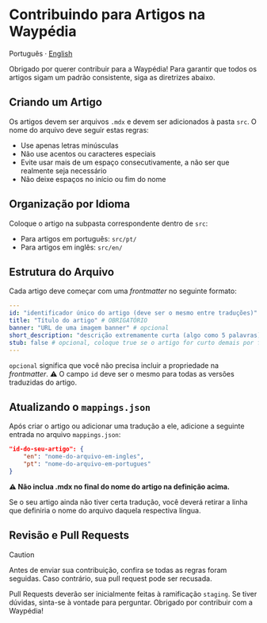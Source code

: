 # Contribuindo para Artigos na Waypédia

Português · [English](./CONTRIBUTING.md)

Obrigado por querer contribuir para a Waypédia! Para garantir que todos os artigos sigam um padrão consistente, siga as diretrizes abaixo.

## Criando um Artigo

Os artigos devem ser arquivos `.mdx` e devem ser adicionados à pasta `src`. O nome do arquivo deve seguir estas regras:

- Use apenas letras minúsculas
- Não use acentos ou caracteres especiais
- Evite usar mais de um espaço consecutivamente, a não ser que realmente seja necessário
- Não deixe espaços no início ou fim do nome

## Organização por Idioma

Coloque o artigo na subpasta correspondente dentro de `src`:

- Para artigos em português: `src/pt/`
- Para artigos em inglês: `src/en/`

## Estrutura do Arquivo

Cada artigo deve começar com uma _frontmatter_ no seguinte formato:

```yml
---
id: "identificador único do artigo (deve ser o mesmo entre traduções)" # OBRIGATÓRIO
title: "Título do artigo" # OBRIGATÓRIO
banner: "URL de uma imagem banner" # opcional
short_description: "descrição extremamente curta (algo como 5 palavras) para o artigo" # opcional
stub: false # opcional, coloque true se o artigo for curto demais por falta de informação
---
```
`opcional` significa que você não precisa incluir a propriedade na _frontmatter_.
⚠ O campo `id` deve ser o mesmo para todas as versões traduzidas do artigo.

## Atualizando o `mappings.json`

Após criar o artigo ou adicionar uma tradução a ele, adicione a seguinte entrada no arquivo `mappings.json`:

```json
"id-do-seu-artigo": {
    "en": "nome-do-arquivo-em-ingles",
    "pt": "nome-do-arquivo-em-portugues"
}
```

**⚠ Não inclua .mdx no final do nome do artigo na definição acima.**

Se o seu artigo ainda não tiver certa tradução, você deverá retirar a linha que definiria o nome do arquivo daquela respectiva língua.

## Revisão e Pull Requests

> [!CAUTION]
> Antes de enviar sua contribuição, confira se todas as regras foram seguidas.
> Caso contrário, sua pull request pode ser recusada.

Pull Requests deverão ser inicialmente feitas à ramificação `staging`.
Se tiver dúvidas, sinta-se à vontade para perguntar. Obrigado por contribuir com a Waypédia!
